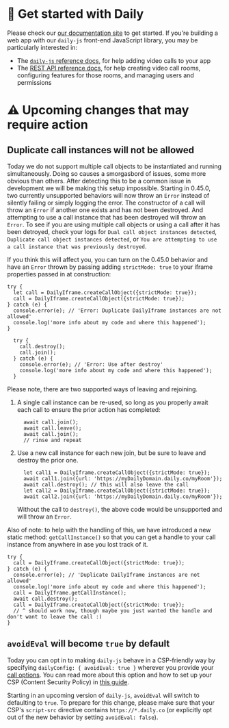# 🎥 Get started with Daily

Please check our [our documentation site](https://docs.daily.co/) to get started. If you're building a web app with our `daily-js` front-end JavaScript library, you may be particularly interested in:

- The [`daily-js` reference docs](https://docs.daily.co/reference#using-the-dailyco-front-end-library), for help adding video calls to your app
- The [REST API reference docs](https://docs.daily.co/reference), for help creating video call rooms, configuring features for those rooms, and managing users and permissions

# ⚠ Upcoming changes that may require action

## Duplicate call instances will not be allowed

Today we do not support multiple call objects to be instantiated and running simultaneously. Doing so causes a smorgasbord of issues, some more obvious than others. After detecting this to be a common issue in development we will be making this setup impossible. Starting in 0.45.0, two currently unsupported behaviors will now throw an `Error` instead of silently failing or simply logging the error. The constructor of a call will throw an `Error` if another one exists and has not been destroyed. And attempting to use a call instance that has been destroyed will throw an `Error`. To see if you are using multiple call objects or using a call after it has been detroyed, check your logs for `Dual call object instances detected`, `Duplicate call object instances detected`, or `You are attempting to use a call instance that was previously destroyed`.

If you think this will affect you, you can turn on the 0.45.0 behavior and have an `Error` thrown by passing adding `strictMode: true` to your iframe properties passed in at construction:

```
try {
  let call = DailyIframe.createCallObject({strictMode: true});
  call = DailyIframe.createCallObject({strictMode: true});
} catch (e) {
  console.error(e); // 'Error: Duplicate DailyIframe instances are not allowed'
  console.log('more info about my code and where this happened');
}
```

```
  try {
    call.destroy();
    call.join();
  } catch (e) {
    console.error(e); // 'Error: Use after destroy'
    console.log('more info about my code and where this happened');
  }
```

Please note, there are two supported ways of leaving and rejoining.

1. A single call instance can be re-used, so long as you properly await each call to ensure the prior action has completed:

   ```
     await call.join();
     await call.leave();
     await call.join();
     // rinse and repeat
   ```

2. Use a new call instance for each new join, but be sure to leave and destroy the prior one.

   ```
     let call1 = DailyIframe.createCallObject({strictMode: true});
     await call1.join({url: 'https://myDailyDomain.daily.co/myRoom'});
     await call.destroy(); // this will also leave the call
     let call2 = DailyIframe.createCallObject({strictMode: true});
     await call2.join({url: 'https://myDailyDomain.daily.co/myRoom'});
   ```

   Without the call to `destroy()`, the above code would be unsupported and will throw an `Error`.

Also of note: to help with the handling of this, we have introduced a new static method: `getCallInstance()` so that you can get a handle to your call instance from anywhere in ase you lost track of it.

```
try {
  call = DailyIframe.createCallObject({strictMode: true});
} catch (e) {
  console.error(e); // 'Duplicate DailyIframe instances are not allowed'
  console.log('more info about my code and where this happened');
  call = DailyIframe.getCallInstance();
  await call.destroy();
  call = DailyIframe.createCallObject({strictMode: true});
  // ^ should work now, though maybe you just wanted the handle and don't want to leave the call :)
}
```

## `avoidEval` will become `true` by default

Today you can opt in to making `daily-js` behave in a CSP-friendly way by specifying `dailyConfig: { avoidEval: true }` wherever you provide your [call options](https://docs.daily.co/reference/daily-js/daily-iframe-class/properties). You can read more about this option and how to set up your CSP (Content Security Policy) in [this guide](https://docs.daily.co/guides/privacy-and-security/content-security-policy#custom-call-object).

Starting in an upcoming version of `daily-js`, `avoidEval` will switch to defaulting to `true`. To prepare for this change, please make sure that your CSP's `script-src` directive contains `https://*.daily.co` (or explicitly opt out of the new behavior by setting `avoidEval: false`).
